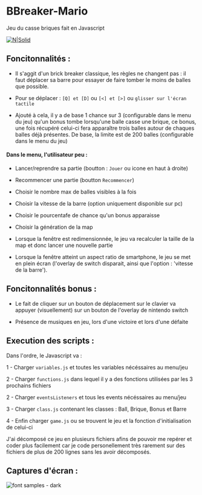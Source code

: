 # BBreaker-Mario

Jeu du casse briques fait en Javascript

[![N|Solid](https://i.ibb.co/x8h2Hqv/live.png)](https://erwan-martin.fr/js/BBreaker)

## Foncitonnalités :
- Il s'aggit d'un brick breaker classique, les règles ne changent pas : il faut déplacer sa barre pour essayer
  de faire tomber le moins de balles que possible.
    
- Pour se déplacer : ``[Q] et [D]`` ou ``[<] et [>]`` ou ``glisser sur l'écran tactile``
    
- Ajouté à cela, il y a de base 1 chance sur 3 (configurable dans le menu du jeu) qu'un bonus tombe lorsqu'une 
  balle casse une brique, ce bonus, une fois récupéré celui-ci fera apparaître trois balles autour de chaques
  balles déjà présentes. De base, la limite est de 200 balles (configurable dans le menu du jeu)
    
 #### Dans le menu, l'utilisateur peu :
   - Lancer/reprendre sa partie (boutton : ``Jouer`` ou icone en haut à droite)
   - Recommencer une partie (boutton ``Recommencer``)
    
   - Choisir le nombre max de balles visibles à la fois
   - Choisir la vitesse de la barre (option uniquement disponible sur pc)
   - Choisir le pourcentafe de chance qu'un bonus apparaisse
   - Choisir la génération de la map
    
- Lorsque la fenêtre est redimensionnée, le jeu va recalculer la taille de la map et donc lancer une nouvelle
      partie
    
- Lorsque la fenêtre atteint un aspect ratio de smartphone, le jeu se met en plein écran (l'overlay de switch
  disparait, ainsi que l'option : 'vitesse de la barre').
  
## Foncitonnalités bonus :
- Le fait de cliquer sur un bouton de déplacement sur le clavier va appuyer (visuellement) sur un bouton de
    l'overlay de nintendo switch
  
- Présence de musiques en jeu, lors d'une victoire et lors d'une défaite

## Execution des scripts :
Dans l'ordre, le Javascript va :
        
  1 - Charger ``variables.js`` et toutes les variables nécéssaires au menu/jeu
    
  2 - Charger ``functions.js`` dans lequel il y a des fonctions utilisées par les 3 prochains fichiers
    
  2 - Charger ``eventsListeners`` et tous les events nécéssaires au menu/jeu
  
  3 - Charger ``class.js`` contenant les classes : Ball, Brique, Bonus et Barre
  
  4 - Enfin charger ``game.js`` ou se trouvent le jeu et la fonction d'initialisation de celui-ci
    
 J'ai décomposé ce jeu en plusieurs fichiers afins de pouvoir me repérer et coder plus facilement car je 
 code personellement très rarement sur des fichiers de plus de 200 lignes sans les avoir décomposés.
 
## Captures d'écran :

![font samples - dark](https://github.com/altercation/solarized/raw/master/img/solarized-fontsamples-dark.png)
